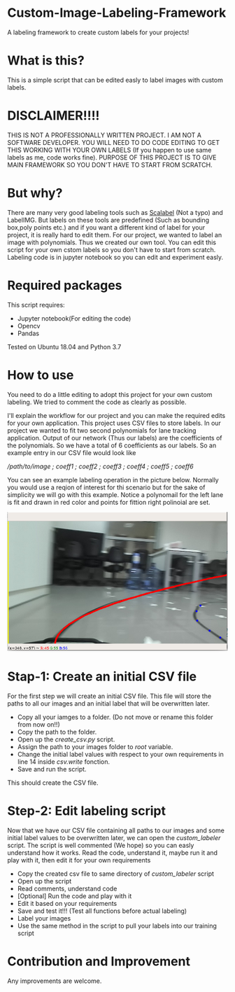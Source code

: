 # Custom-Image-Labeling-Framework
A labeling framework to create custom labels for your projects!

# What is this?
This is a simple script that can be edited easly to label images with custom labels.

# DISCLAIMER!!!!
THIS IS NOT A PROFESSIONALLY WRITTEN PROJECT. I AM NOT A SOFTWARE DEVELOPER. YOU WILL NEED TO DO CODE EDITING TO GET THIS WORKING WITH YOUR OWN LABELS (If you happen to use same labels as me, code works fine). PURPOSE OF THIS PROJECT IS TO GIVE MAIN FRAMEWORK SO YOU DON'T HAVE TO START FROM SCRATCH.

# But why?
There are many very good labeling tools such as [Scalabel](https://github.com/scalabel/scalabel) (Not a typo) and LabelIMG. But labels on these tools are predefined (Such as bounding box,poly points etc.) and if you want a different kind of label for your project, it is really hard to edit them. For our project, we wanted to label an image with polynomials. Thus we created our own tool. You can edit this script for your own cstom labels so you don't have to start from scratch. Labeling code is in jupyter notebook so you can edit and experiment easly.

# Required packages

This script requires:
* Jupyter notebook(For editing the code)
* Opencv
* Pandas

Tested on Ubuntu 18.04 and Python 3.7

# How to use

You need to do a little editing to adopt this project for your own custom labeling. We tried to comment the code as clearly as possible.

I'll explain the workflow for our project and you can make the required edits for your own application.
This project uses CSV files to store labels. In our project we wanted to fit two second polynomials for lane tracking application. Output of our network (Thus our labels) are the coefficients of the polynomials. So we have a total of 6 coefficients as our labels. So an example entry in our CSV file would look like

*/path/to/image ; coeff1 ; coeff2 ; coeff3 ; coeff4 ; coeff5 ; coeff6*

You can see an example labeling operation in the picture below. Normally you would use a reqion of interest for thi scenario but for the sake of simplicity we will go with this example. Notice a polynomail for the left lane is fit and drawn in red color and points for fittion right polinoial are set.


![Left lane labeled. Points for right line are set (Explained in the code)](labeled.png)


# Stap-1: Create an initial CSV file

For the first step we will create an initial CSV file. This file will store the paths to all our images and an initial label that will be overwritten later.

* Copy all your iamges to a folder. (Do not move or rename this folder from now on!!)
* Copy the path to the folder.
* Open up the *create_csv.py* script.
* Assign the path to your images folder to *root* variable.
* Change the initial label values with respect to your own requirements in line 14 inside *csv.write* fonction.
* Save and run the script.

This should create the CSV file.

# Step-2: Edit labeling script

Now that we have our CSV file containing all paths to our images and some initial label values to be overwritten later, we can open the *custom_labeler* script. 
The script is well commented (We hope) so you can easly understand how it works. Read  the code, understand it, maybe run it and play with it, then edit it for your own requirements
* Copy the created csv file to same directory of *custom_labeler* script
* Open up the script
* Read comments, understand code
* [Optional] Run the code and play with it
* Edit it based on your requirements
* Save and test it!!! (Test all functions before actual labeling)
* Label your images
* Use the same method in the script to pull your labels into our training script

# Contribution and Improvement

Any improvements are welcome.


